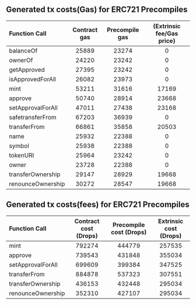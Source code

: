 ## Generated tx costs(Gas) for ERC721 Precompiles

| Function Call     | Contract gas | Precompile gas | (Extrinsic fee/Gas price) |
|:------------------|:------------:|:--------------:|:-------------------------:|
| balanceOf         |    25889     |     23274      |             0             |
| ownerOf           |    24220     |     23242      |             0             |
| getApproved       |    27395     |     23242      |             0             |
| isApprovedForAll  |    26082     |     23973      |             0             |
| mint              |    53211     |     31616      |           17169           |
| approve           |    50740     |     28914      |           23668           |
| setApprovalForAll |    47011     |     27438      |           23168           |
| safetransferFrom  |    67203     |     36939      |             0             |
| transferFrom      |    66861     |     35858      |           20503           |
| name              |    25932     |     22388      |             0             |
| symbol            |    25938     |     22388      |             0             |
| tokenURI          |    25964     |     23242      |             0             |
| owner             |    23728     |     22388      |             0             |
| transferOwnership |    29147     |     28929      |           19668           |
| renounceOwnership |    30272     |     28547      |           19668           |


## Generated tx costs(fees) for ERC721 Precompiles

| Function Call     | Contract cost (Drops) | Precompile cost (Drops) | Extrinsic cost (Drops) |
|:------------------|:---------------------:|:-----------------------:|:----------------------:|
| mint              |        792274         |         444779          |         257535         |
| approve           |        739543         |         431848          |         355034         |
| setApprovalForAll |        699609         |         399384          |         347525         |
| transferFrom      |        884878         |         537323          |         307551         |
| transferOwnership |        436153         |         432448          |         295034         |
| renounceOwnership |        352310         |         427107          |         295034         |
